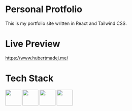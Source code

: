 # Personal Protfolio

This is my portfolio site written in React and Tailwind CSS.

# Live Preview
https://www.hubertmadej.me/

# Tech Stack
<img width="50" height="50" src="https://cdn.worldvectorlogo.com/logos/react-2.svg" /> <img width="50" height="50" src="https://cdn.worldvectorlogo.com/logos/tailwind-css-2.svg" /> <img width="50" height="50" src="https://cdn.worldvectorlogo.com/logos/figma-1.svg" /> <img width="50" height="50" src="https://cdn.worldvectorlogo.com/logos/logo-javascript.svg" />
